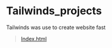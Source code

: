 # Tailwinds_projects
Tailwinds was use to create website fast
>[Index.html](https://github.com/shreyash00007/Tailwinds_projects/blob/main/index.html)
<!-- Live link - https://shreyash00007.github.io/Tailwinds_projects/ -->
